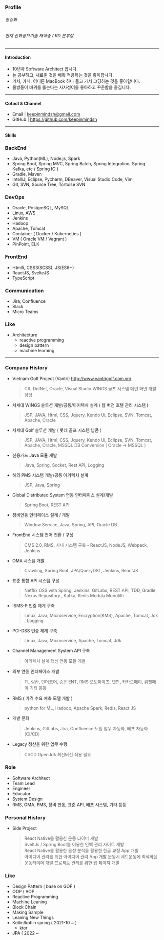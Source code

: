 ### Profile

###### 정승화 

###### 현재 산하정보기술 재직중 / RD 본부장

***

#### Introduction 

 - 10년차 Software Architect 입니다.
 - 늘 공부하고, 새로운 것을 배워 적용하는 것을 좋아합니다.
 - 기차, 카페, 어디든 MacBook 하나 들고 가서 코딩하는 것을 좋아합니다.
 - 물방울이 바위를 뚫는다는 사자성어를 좋아하고 꾸준함을 즐깁니다.


***

#### Cotact & Channel

 - Email | keepinmindsh@gmail.com
 - GitHub | https://github.com/keepinmindsh

***

#### Skills

### BackEnd

- Java, Python(ML), Node.js, Spark
- Spring Boot, Spring MVC, Spring Batch, Spring Integration, Spring Kafka, etc ( Spring IO ) 
- Gradle, Maven
- IntelliJ, Eclipse, Pycharm, DBeaver, Visual Studio Code, Vim
- Git, SVN, Source Tree, Tortoise SVN


### DevOps

 - Oracle, PostgreSQL, MySQL
 - Linux, AWS
 - Jenkins
 - Hadoop 
 - Apache, Tomcat 
 - Container ( Docker / Kuberneties ) 
 - VM ( Oracle VM / Vagrant )
 - PinPoint, ELK  


### FrontEnd
 
  - Html5, CSS3(SCSS), JS(ES6+)
  - ReactJS, SvelteJS
  - TypeScript


### Communication 

   - Jira, Confluence
   - Slack 
   - Micro Teams 


### Like

   - Architecture
     - reactive programming
     - design pattern
     - machine learning 


***

### Company History 

- Vietnam Golf Project (Vantri) <http://www.vantrigolf.com.vn/>
  > C#, DotNet, Oracle, Visual Studio 
  > WINGS 골프 시스템 메인 화면 개발 담당

- 차세대 WINGS 솔루션 개발/공통/아키텍처 설계 ( 웹 버전 호텔 관리 시스템 ) 
  > JSP, JAVA, Html, CSS, Jquery, Kendo Ui, Eclipse, SVN, Tomcat, Apache, Oracle

- 차세대 Golf 솔루션 개발 ( 롯데 골프 시스템 납품 ) 
  > JSP, JAVA, Html, CSS, Jquery, Kendo Ui, Eclipse, SVN, Tomcat, Apache, Oracle, MSSQL
  > DB Conversion ( Oracle -> MSSQL ) 

- 신용카드 Java 모듈 개발 
  > Java, Spring, Socket, Rest API, Logging 

- 해외 PMS 시스템 개발/공통 아키텍처 설계
  > JSP, Java, Spring

- Global Distributed System 연동 인터페이스 설계/개발 
  > Spring Boot, REST API 

- 장비연동 인터페이스 설계 / 개발 
  > Window Service, Java, Spring, API, Oracle DB

- FrontEnd 시스템 언어 전환 / 구성
  > CMS 2.0, RMS, 사내 시스템 구축 - ReactJS, NodeJS, Webpack, Jenkins

- OMA 시스템 개발 
  > Crawling, Spring Boot, JPA/QueryDSL, Jenkins, ReactJS

- 표준 통합 API 시스템 구성 
  > Netflix OSS with Spring, Jenkins, GitLabs, REST API, TDD, Gradle, Nexus Repository , Kafka, Redis 
  > Modula Monolith 

- ISMS-P 인증 체계 구축 
  > Linux, Java, Microservice, Encryption(KMS), Apache, Tomcat, Jdk , Logging

- PCI-DSS 인증 체계 구축
  > Linux, Java, Microservice, Apache, Tomcat, Jdk 

- Channel Management System API 구축
  > 아키텍처 설계
  > 핵심 연동 모듈 개발 

- 외부 연동 인터페이스 개발 
  > TL 링칸, 인더코어, 승은 ENT, RMS 오토마이즈, 넷판, 카카오페이, 위쳇페이 기타 등등 

- RMS ( 가격 수요 예측 모델 개발 ) 
  > python for ML, Hadoop, Apache Spark, Redis, React JS

- 개발 문화 
  > Jenkins, GitLabs, Jira, Confluence 도입 
  > 업무 자동화, 배포 자동화(CI/CD) 

- Legacy 청산을 위한 업무 수행 
  > CI/CD
  > OpenJdk 최신버전 적용 필요 

### Role

 - Software Architect
 - Team Lead
 - Engineer 
 - Educator 
 - System Design 
 - RMS, OMA, PMS, 장비 연동, 표준 API, 배포 시스템, 기타 등등 

### Personal History

 - Side Project
   > React Native를 활용한 운동 타이머 개발     
   > SveltJs / Spring Boot를 이용한 인맥 관리 사이트 개발    
   > React Native를 활용한 음성 분석을 활용한 한글 교정 App 개발   
   > 아이디어 관리를 위한 아이디어 관리 App 개발 
   > 운동시 세트운동에 최적화된 운동타이머 개발 
   > 프로잭트 관리를 위한 웹 페이지 개발 


### Like

  - Design Pattern ( base on GOF ) 
  - OOP / AOP
  - Reactive Programming 
  - Machine Leaning
  - Block Chain 
  - Making Sample 
  - Leaning New Things 
  - Kotlin/kotlin spring ( 2021-10 ~ ) 
    - ktor
  - JPA ( 2022 ~ 

